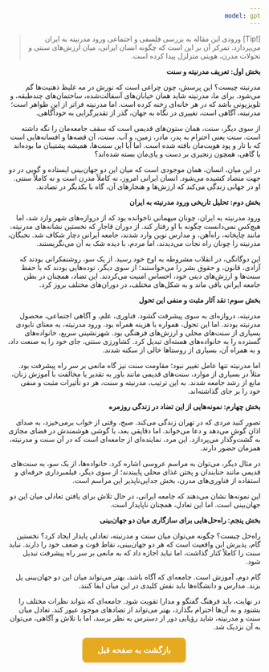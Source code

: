 ```yaml
---
model: gpt
---
```


> [!Tip] ورودی
> این مقاله  به بررسی فلسفی و اجتماعی ورود مدرنیته به ایران می‌پردازد. تمرکز آن بر این است که چگونه انسان ایرانی، میان ارزش‌های سنتی و تحولات مدرن، هویتی متزلزل پیدا کرده است.

**بخش اول: تعریف مدرنیته و سنت**

مدرنیته چیست؟ این پرسش، چون چراغی است که نورش در مه غلیظ ذهنیت‌ها گم می‌شود. برای ما، مدرنیته شاید همان خیابان‌های آسفالت‌شده، ساختمان‌های چندطبقه، و تلویزیونی باشد که در هر خانه‌ای رخنه کرده است. اما مدرنیته فراتر از این ظواهر است؛ مدرنیته، آگاهی است، تغییری در نگاه به جهان، گذر از تقدیرگرایی به خودآگاهی.

از سوی دیگر، سنت، همان ستون‌های قدیمی است که سقف جامعه‌مان را نگه داشته است. سنت یعنی احترام به پدر، مادر، زمین، و آب. سنت، آن قصه‌ها و افسانه‌هایی است که با تار و پود هویت‌مان بافته شده است. اما آیا این سنت‌ها، همیشه پشتیبان ما بوده‌اند یا گاهی، همچون زنجیری بر دست و پای‌مان بسته شده‌اند؟

در این میان، انسان، همان موجودی است که میان این دو جهان‌بینی ایستاده و گویی در دو جهت متضاد کشیده می‌شود. انسان ایرانی امروز، نه کاملاً مدرن است و نه کاملاً سنتی. او در جهانی زندگی می‌کند که ارزش‌ها و هنجارهای آن، گاه با یکدیگر در تضادند.

**بخش دوم: تحلیل تاریخی ورود مدرنیته به ایران**

ورود مدرنیته به ایران، چونان میهمانی ناخوانده بود که از دروازه‌های شهر وارد شد، اما هیچ‌کس نمی‌دانست چگونه با او رفتار کند. از دوران قاجار که نخستین نشانه‌های مدرنیته، مانند چاپخانه، راه‌آهن، و مدارس نوین وارد شدند، جامعه ایرانی دچار شکاف شد. نخبگان، مدرنیته را چونان راه نجات می‌دیدند، اما مردم، با دیده شک به آن می‌نگریستند.

این دوگانگی، در انقلاب مشروطه به اوج خود رسید. از یک سو، روشنفکرانی بودند که آزادی، قانون، و حقوق بشر را می‌خواستند؛ از سوی دیگر، توده‌هایی بودند که با حفظ سنت‌ها و ارزش‌های دینی خود، احساس امنیت می‌کردند. این تضاد، همچنان در بطن جامعه ایرانی باقی ماند و به شکل‌های مختلف، در دوران‌های مختلف بروز کرد.

**بخش سوم: نقد آثار مثبت و منفی این تحول**

مدرنیته، دروازه‌ای به سوی پیشرفت گشود. فناوری، علم، و آگاهی اجتماعی، محصول مدرنیته بودند. اما این تحول، همواره با هزینه همراه بود. ورود مدرنیته، به معنای نابودی بسیاری از سنت‌های محلی و ارزش‌های فرهنگی بود. شهرنشینی سریع، خانواده‌های گسترده را به خانواده‌های هسته‌ای تبدیل کرد. کشاورزی سنتی، جای خود را به صنعت داد، و به همراه آن، بسیاری از روستاها خالی از سکنه شدند.

اما مدرنیته تنها عامل تغییر نبود؛ مقاومت سنت نیز گاه مانعی بر سر راه پیشرفت بود. مثلاً در بسیاری از موارد، سنت‌های قدیمی مانند باور به تقدیر یا مخالفت با آموزش زنان، مانع از رشد جامعه شدند. به این ترتیب، مدرنیته و سنت، هر دو تأثیرات مثبت و منفی خود را بر جای گذاشته‌اند.

**بخش چهارم: نمونه‌هایی از این تضاد در زندگی روزمره**

تصور کنید مردی که در تهران زندگی می‌کند. صبح، وقتی از خواب برمی‌خیزد، به صدای اذان گوش می‌دهد و دعا می‌خواند. اما دقایقی بعد، با گوشی هوشمندش در فضای مجازی به گشت‌وگذار می‌پردازد. این مرد، نماینده‌ای از جامعه‌ای است که در آن سنت و مدرنیته، همزمان حضور دارند.

در مثال دیگر، می‌توان به مراسم عروسی اشاره کرد. خانواده‌ها، از یک سو، به سنت‌های قدیمی مانند حنابندان و پختن غذای محلی پایبندند؛ از سوی دیگر، فیلمبرداری حرفه‌ای و استفاده از فناوری‌های مدرن، بخش جدایی‌ناپذیر این مراسم است.

این نمونه‌ها نشان می‌دهند که جامعه ایرانی، در حال تلاش برای یافتن تعادلی میان این دو جهان‌بینی است. اما این تعادل، همچنان ناپایدار است.

**بخش پنجم: راه‌حل‌هایی برای سازگاری میان دو جهان‌بینی**

راه‌حل چیست؟ چگونه می‌توان میان سنت و مدرنیته، تعادلی پایدار ایجاد کرد؟ نخستین گام، پذیرش این واقعیت است که هر دو جهان‌بینی، نقاط قوت و ضعف خود را دارند. نباید سنت را کاملاً کنار گذاشت، اما نباید اجازه داد که به مانعی بر سر راه پیشرفت تبدیل شود.

گام دوم، آموزش است. جامعه‌ای که آگاه باشد، بهتر می‌تواند میان این دو جهان‌بینی پل بزند. مدارس و دانشگاه‌ها باید نقش کلیدی در این میان ایفا کنند.

در نهایت، باید فرهنگ گفتگو و مدارا تقویت شود. جامعه‌ای که بتواند نظرات مختلف را بشنود و به آن‌ها احترام بگذارد، بهتر می‌تواند از تضادهای موجود عبور کند. تعادل میان سنت و مدرنیته، شاید رؤیایی دور از دسترس به نظر برسد، اما با تلاش و آگاهی، می‌توان به آن نزدیک شد.

<html dir="rtl" lang="fa"><head> <meta charset="UTF-8"> <style> .back-button { display: inline-block; padding: 15px 30px; background-color: rgb(229, 170, 31); color: white; text-decoration: none; border-radius: 8px; font-family: 'Vazirmatn', Tahoma, Geneva, Verdana, sans-serif; font-weight: bold; font-size: 16px; border: none; cursor: pointer; transition: background-color 0.3s ease; box-shadow: 0 2px 5px rgba(0,0,0,0.1); } .back-button:hover { background-color: rgb(205, 150, 25); box-shadow: 0 3px 8px rgba(0,0,0,0.2); } .button-container { display: flex; justify-content: center; align-items: center;} </style></head><body> <div class="button-container"> <button class="back-button" onclick="window.history.back()" aria-label="بازگشت به صفحه قبل"> بازگشت به صفحه قبل </button> </div></body></html>